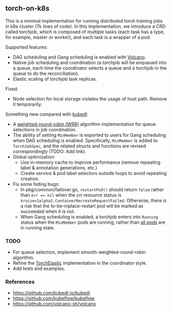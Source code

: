 ## torch-on-k8s

This is a minimal implementation for running distributed torch training jobs in k8s cluster (7k lines of code). 
In this implementation, we introduce a CRD called torchjob, which is composed of multiple tasks (each task has a type, 
for example, master or worker), and each task is a wrapper of a pod.

Supported features:
* DAG scheduling and Gang scheduling is enabled with [Volcano](https://github.com/volcano-sh/volcano).
* Native job scheduling and coordination (a torchjob will be enqueued into a queue, each time the coordinator 
  selects a queue and a torchjob in the queue to do the reconciliation).
* Elastic scaling of torchjob task replicas.

Fixed:
* Node selection for local storage violates the usage of host path. Remove it temporarily.

Something new compared with [kubedl](https://github.com/kubedl-io/kubedl):

* A [weighted-round-robin (WRR)](https://github.com/hliangzhao/torch-on-k8s/blob/cb0dd4d1dd5afa830426e97112d16ba1de49f4e9/pkg/coordinator/core/policy.go#L89) algorithm implementation for queue selections in job coordination.
* The ability of setting `MinMember` is exported to users for Gang scheduling when DAG scheduling is enabled. Specifically, 
  `MinMember` is added to `TorchJobSpec`, and the related structs and functions are revised correspondingly (TODO: Add link). 
* Global optimization:
  + Use in-memory cache to improve performance (remove repeating label & annotation generations, etc.)
  + Create service & pod label selectors outside loops to avoid repeating creation.
* Fix some hiding bugs:
  + In pkg/common/failover.go, `restartPod()` should return `false` rather than `err == nil` when the crr resource 
    status is `kruisev1alpha1.ContainerRecreateRequestFailed`. Otherwise, there is a risk that the to-be-inplace-restart 
    pod will be marked as succeeded when it is not.
  + When Gang scheduling is enabled, a torchjob enters into `Running` status when the `MinMember` pods are running, 
    rather than [all pods](https://github.com/hliangzhao/torch-on-k8s/blob/69cc0c7d7c5d605f50b410d82460f36b9c68e3d7/pkg/common/job.go#L109) 
    are in running state.

### TODO

* For queue selection, implement smooth-weighted-round-robin algorithm.
* Refine the [TorchElastic](https://pytorch.org/docs/stable/elastic/agent.html) implementation in the coordinator style.
* Add tests and examples.

### References

* https://github.com/kubedl-io/kubedl
* https://github.com/kubeflow/kubeflow
* https://github.com/volcano-sh/volcano
